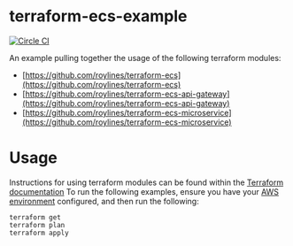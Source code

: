 # terraform-ecs-example
[![Circle CI](https://circleci.com/gh/roylines/terraform-ecs-example.svg?style=svg)](https://circleci.com/gh/roylines/terraform-ecs-example)

An example pulling together the usage of the following terraform modules:

- [https://github.com/roylines/terraform-ecs](https://github.com/roylines/terraform-ecs)
- [https://github.com/roylines/terraform-ecs-api-gateway](https://github.com/roylines/terraform-ecs-api-gateway)
- [https://github.com/roylines/terraform-ecs-microservice](https://github.com/roylines/terraform-ecs-microservice)

# Usage

Instructions for using terraform modules can be found within the [Terraform documentation](https://www.terraform.io/docs/modules/usage.html)
To run the following examples, ensure you have your [AWS environment](https://www.terraform.io/docs/providers/aws/index.html) configured,
and then run the following:
```
terraform get
terraform plan
terraform apply
```

